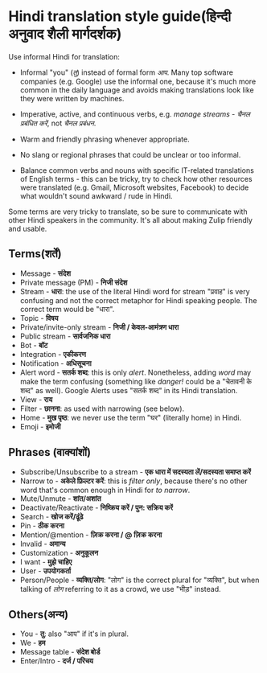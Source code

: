 # Hindi translation style guide(हिन्दी अनुवाद शैली मार्गदर्शक)

Use informal Hindi for translation:

* Informal "you" (*तु*) instead of formal form *आप*. Many top software
  companies (e.g. Google) use the informal one, because it's much more common in
  the daily language and avoids making translations look like they were written
  by machines.

* Imperative, active, and continuous verbs, e.g. *manage streams* -
  *चैनल प्रबंधित करें*, not *चैनल प्रबंधन*.

* Warm and friendly phrasing whenever appropriate.

* No slang or regional phrases that could be unclear or too informal.

* Balance common verbs and nouns with specific IT-related translations
  of English terms - this can be tricky, try to check how other
  resources were translated (e.g. Gmail, Microsoft websites, Facebook)
  to decide what wouldn't sound awkward / rude in Hindi.

Some terms are very tricky to translate, so be sure to communicate
with other Hindi speakers in the community. It's all about making
Zulip friendly and usable.

## Terms(शर्तें)
* Message - **संदेश**
* Private message (PM) - **निजी संदेश**
* Stream - **धारा**: the use of the literal Hindi word for stream
  "प्रवाह" is very confusing and not the correct metaphor for Hindi
  speaking people. The correct term would be "धारा".
* Topic - **विषय**
* Private/invite-only stream - **निजी / केवल-आमंत्रण धारा**
* Public stream - **सार्वजनिक धारा**
* Bot - **बॉट**
* Integration - **एकीकरण**
* Notification - **अधिसूचना**
* Alert word - **सतर्क शब्द**: this is only *alert*. Nonetheless, adding *word* may
  make the term confusing (something like *danger!* could be a "चेतावनी के शब्द" as well).
  Google Alerts uses "सतर्क शब्द" in its Hindi translation.
* View - **राय**
* Filter - **छानना**: as used with narrowing (see below).
* Home - **मुख पृष्ठ**: we never use the term "घर" (literally home) in Hindi.
* Emoji - **इमोजी**

## Phrases (वाक्यांशों)
* Subscribe/Unsubscribe to a stream - **एक धारा में सदस्यता लें/सदस्यता समाप्त करें**
* Narrow to - **अकेले फ़िल्टर करें**: this is *filter only*, because there's no other
  word that's common enough in Hindi for *to narrow*.
* Mute/Unmute - **शांत/अशांत**
* Deactivate/Reactivate - **निष्क्रिय करें / पुन: सक्रिय करें**
* Search - **खोज करें/ढूंढे**
* Pin - **ठीक करना**
* Mention/@mention - **ज़िक्र करना / @ ज़िक्र करना**
* Invalid - **अमान्य**
* Customization - **अनुकूलन**
* I want - **मुझे चाहिए**
* User - **उपयोगकर्ता**
* Person/People - **व्यक्ति/लोग**: "लोग" is the correct plural for
  "व्यक्ति", but when talking of *लोग* referring to it as a crowd, we use
  "भीड़" instead.

## Others(अन्य)
* You - **तु**: also "आप" if it's in plural.
* We - **हम**
* Message table - **संदेश बोर्ड**
* Enter/Intro - **दर्ज / परिचय**
